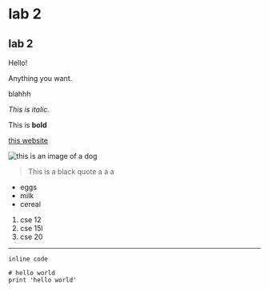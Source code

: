 # lab 2
## lab 2
Hello!

Anything you want.


blahhh

*This is italic.*

This is **bold**

[this website](https://janayagarcia.github.io/cse15l-lab-reports/index.html)

![this is an image of a dog](https://hips.hearstapps.com/hmg-prod.s3.amazonaws.com/images/dog-puppy-on-garden-royalty-free-image-1586966191.jpg?crop=1.00xw:0.669xh;0,0.190xh&resize=1200:*)

> This is a black quote
> a
> a
> a

* eggs
* milk
* cereal

1. cse 12
2. cse 15l
3. cse 20

-----------------------------
`inline code`

```
# hello world
print 'hello world'
```
